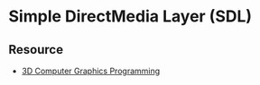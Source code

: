 # Simple DirectMedia Layer (SDL)
## Resource
- [3D Computer Graphics Programming](https://pikuma.com/courses/learn-3d-computer-graphics-programming)
